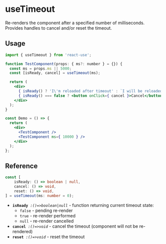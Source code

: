 # useTimeout

Re-renders the component after a specified number of milliseconds.  
Provides handles to cancel and/or reset the timeout.

## Usage

```jsx
import { useTimeout } from 'react-use';

function TestComponent(props: { ms?: number } = {}) {
  const ms = props.ms || 5000;
  const [isReady, cancel] = useTimeout(ms);

  return (
    <div>
      { isReady() ? 'I\'m reloaded after timeout' : `I will be reloaded after ${ ms / 1000 }s` }
      { isReady() === false ? <button onClick={ cancel }>Cancel</button> : '' }
    </div>
  );
}

const Demo = () => {
  return (
    <div>
      <TestComponent />
      <TestComponent ms={ 10000 } />
    </div>
  );
};
```

## Reference

```ts 
const [
    isReady: () => boolean | null,
    cancel: () => void,
    reset: () => void,
] = useTimeout(ms: number = 0);
```

- **`isReady`**_` :()=>boolean|null`_ - function returning current timeout state:
    - `false` - pending re-render
    - `true` - re-render performed
    - `null` - re-render cancelled
- **`cancel`**_` :()=>void`_ - cancel the timeout (component will not be re-rendered)
- **`reset`**_` :()=>void`_ - reset the timeout
